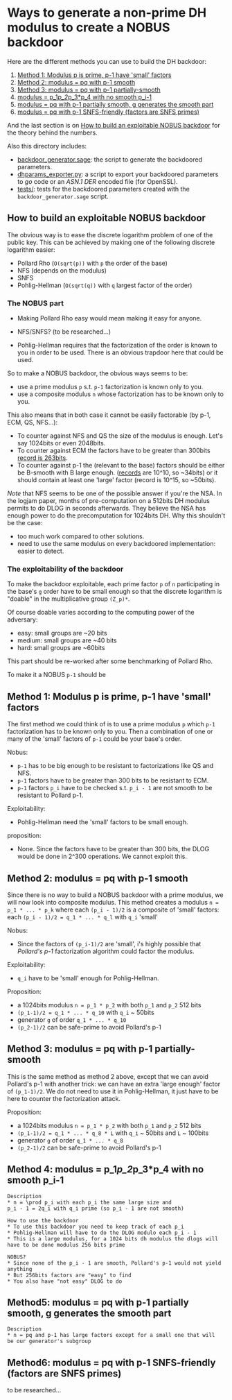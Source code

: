 # Ways to generate a non-prime DH modulus to create a NOBUS backdoor

Here are the different methods you can use to build the DH backdoor:

1. [Method 1: Modulus p is prime, p-1 have 'small' factors](method-1-modulus-p-is-prime-p-1-have-small-factors)
1. [Method 2: modulus = pq with p-1 smooth](method-2-modulus-pq-with-p-1-smooth)
1. [Method 3: modulus = pq with p-1 partially-smooth](method-3-modulus-pq-with-p-1-partially-smooth)
1. [modulus = p_1*p_2*p_3*p_4 with no smooth p_i-1]()
1. [modulus = pq with p-1 partially smooth, g generates the smooth part]()
1. [modulus = pq with p-1 SNFS-friendly (factors are SNFS primes)]()

And the last section is on [How to build an exploitable NOBUS backdoor](how-to-build-an-exploitable-nobus-backdoor) for the theory behind the numbers.

Also this directory includes:

* [backdoor_generator.sage](backdoor_generator.sage): the script to generate the backdoored parameters.
* [dhparams_exporter.py](dhparams_exporter.py): a script to export your backdoored parameters to *go* code or an *ASN.1 DER* encoded file (for OpenSSL).
* [tests/](tests/): tests for the backdoored parameters created with the `backdoor_generator.sage` script.

## How to build an exploitable NOBUS backdoor

The obvious way is to ease the discrete logarithm problem of one of the public key. This can be achieved by making one of the following discrete logarithm easier:

* Pollard Rho (`O(sqrt(p))` with `p` the order of the base)
* NFS (depends on the modulus)
* SNFS
* Pohlig-Hellman (`O(sqrt(q))` with `q` largest factor of the order)

### The NOBUS part

* Making Pollard Rho easy would mean making it easy for anyone.

* NFS/SNFS? (to be researched...)

* Pohlig-Hellman requires that the factorization of the order is known to you in order to be used. There is an obvious trapdoor here that could be used.

So to make a NOBUS backdoor, the obvious ways seems to be:

* use a prime modulus `p` s.t. `p-1` factorization is known only to you.
* use a composite modulus `n` whose factorization has to be known only to you.

This also means that in both case it cannot be easily factorable (by p-1, ECM, QS, NFS...):

* To counter against NFS and QS the size of the modulus is enough. Let's say 1024bits or even 2048bits.
* To counter against ECM the factors have to be greater than 300bits [record is 263bits](http://www.loria.fr/~zimmerma/records/factor.html).
* To counter against p-1 the (relevant to the base) factors should be either be B-smooth with B large enough. ([records](http://www.loria.fr/~zimmerma/records/Pminus1.html) are 10^10, so ~34bits) or it should contain at least one 'large' factor (record is 10^15, so ~50bits).

*Note* that NFS seems to be one of the possible answer if you're the NSA. In the logjam paper, months of pre-computation on a 512bits DH modulus permits to do DLOG in seconds afterwards. They believe the NSA has enough power to do the precomputation for 1024bits DH. Why this shouldn't be the case:

* too much work compared to other solutions.
* need to use the same modulus on every backdoored implementation: easier to detect.

### The exploitability of the backdoor

To make the backdoor exploitable, each prime factor `p` of `n` participating in the base's `g` order have to be small enough so that the discrete logarithm is "doable" in the multiplicative group `(Z_p)*`.

Of course doable varies according to the computing power of the adversary:

* easy: small groups are ~20 bits
* medium: small groups are ~40 bits
* hard: small groups are ~60bits

This part should be re-worked after some benchmarking of Pollard Rho.

To make it a NOBUS `p-1` should be

## Method 1: Modulus p is prime, p-1 have 'small' factors

The first method we could think of is to use a prime modulus `p` which `p-1` factorization has to be known only to you. Then a combination of one or many of the 'small' factors of `p-1` could be your base's order. 

Nobus:

* `p-1` has to be big enough to be resistant to factorizations like QS and NFS.
* `p-1` factors have to be greater than 300 bits to be resistant to ECM.
* `p-1` factors `p_i` have to be checked s.t. `p_i - 1` are not smooth to be resistant to Pollard p-1.

Exploitability:

* Pohlig-Hellman need the 'small' factors to be small enough.

proposition:

* None. Since the factors have to be greater than 300 bits, the DLOG would be done in 2^300 operations. We cannot exploit this.


## Method 2: modulus = pq with p-1 smooth

Since there is no way to build a NOBUS backdoor with a prime modulus, we will now look into composite modulus. This method creates a modulus `n = p_1 * ... * p_k` where each `(p_i - 1)/2` is a composite of 'small' factors: each `(p_i - 1)/2 = q_1 * ... * q_l` with `q_i` 'small'

Nobus:

* Since the factors of `(p_i-1)/2` are 'small', i's highly possible that *Pollard's p-1* factorization algorithm could factor the modulus.

Exploitability:

* `q_i` have to be 'small' enough for Pohlig-Hellman.

Proposition:

* a 1024bits modulus `n = p_1 * p_2` with both `p_1` and `p_2` 512 bits
* `(p_1-1)/2 = q_1 * ... * q_10` with `q_i` ~ 50bits
* generator `g` of order `q_1 * ... * q_10`
* `(p_2-1)/2` can be safe-prime to avoid Pollard's p-1


## Method 3: modulus = pq with p-1 partially-smooth

This is the same method as method 2 above, except that we can avoid Pollard's p-1 with another trick: we can have an extra 'large enough' factor of `(p_1-1)/2`. We do not need to use it in Pohlig-Hellman, it just have to be here to counter the factorization attack.

Proposition:

* a 1024bits modulus `n = p_1 * p_2` with both `p_1` and `p_2` 512 bits
* `(p_1-1)/2 = q_1 * ... * q_8 * L` with `q_i` ~ 50bits and `L` ~ 100bits
* generator `g` of order `q_1 * ... * q_8`
* `(p_2-1)/2` can be safe-prime to avoid Pollard's p-1


## Method 4: modulus = p_1*p_2*p_3*p_4 with no smooth p_i-1

    Description
    * n = \prod p_i with each p_i the same large size and
    p_i - 1 = 2q_i with q_i prime (so p_i - 1 are not smooth)
    
    How to use the backdoor
    * To use this backdoor you need to keep track of each p_i
    * Pohlig-Hellman will have to do the DLOG modulo each p_i - 1
    * This is a large modulus, for a 1024 bits dh modulus the dlogs will
    have to be done modulus 256 bits prime

    NOBUS?
    * Since none of the p_i - 1 are smooth, Pollard's p-1 would not yield anything
    * But 256bits factors are "easy" to find
    * You also have "not easy" DLOG to do


## Method5: modulus = pq with p-1 partially smooth, g generates the smooth part

    Description
    * n = pq and p-1 has large factors except for a small one that will
    be our generator's subgroup


## Method6: modulus = pq with p-1 SNFS-friendly (factors are SNFS primes)

to be researched...

